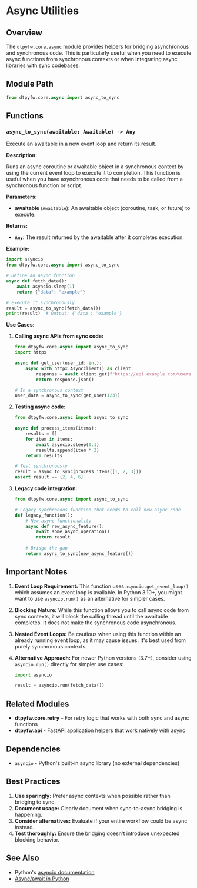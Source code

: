 # Async Utilities

## Overview

The `dtpyfw.core.async` module provides helpers for bridging asynchronous and synchronous code. This is particularly useful when you need to execute async functions from synchronous contexts or when integrating async libraries with sync codebases.

## Module Path

```python
from dtpyfw.core.async import async_to_sync
```

## Functions

### `async_to_sync(awaitable: Awaitable) -> Any`

Execute an awaitable in a new event loop and return its result.

**Description:**

Runs an async coroutine or awaitable object in a synchronous context by using the current event loop to execute it to completion. This function is useful when you have asynchronous code that needs to be called from a synchronous function or script.

**Parameters:**

- **awaitable** (`Awaitable`): An awaitable object (coroutine, task, or future) to execute.

**Returns:**

- **`Any`**: The result returned by the awaitable after it completes execution.

**Example:**

```python
import asyncio
from dtpyfw.core.async import async_to_sync

# Define an async function
async def fetch_data():
    await asyncio.sleep(1)
    return {"data": "example"}

# Execute it synchronously
result = async_to_sync(fetch_data())
print(result)  # Output: {'data': 'example'}
```

**Use Cases:**

1. **Calling async APIs from sync code:**
   ```python
   from dtpyfw.core.async import async_to_sync
   import httpx
   
   async def get_user(user_id: int):
       async with httpx.AsyncClient() as client:
           response = await client.get(f"https://api.example.com/users/{user_id}")
           return response.json()
   
   # In a synchronous context
   user_data = async_to_sync(get_user(123))
   ```

2. **Testing async code:**
   ```python
   from dtpyfw.core.async import async_to_sync
   
   async def process_items(items):
       results = []
       for item in items:
           await asyncio.sleep(0.1)
           results.append(item * 2)
       return results
   
   # Test synchronously
   result = async_to_sync(process_items([1, 2, 3]))
   assert result == [2, 4, 6]
   ```

3. **Legacy code integration:**
   ```python
   from dtpyfw.core.async import async_to_sync
   
   # Legacy synchronous function that needs to call new async code
   def legacy_function():
       # New async functionality
       async def new_async_feature():
           await some_async_operation()
           return result
       
       # Bridge the gap
       return async_to_sync(new_async_feature())
   ```

## Important Notes

1. **Event Loop Requirement:** This function uses `asyncio.get_event_loop()` which assumes an event loop is available. In Python 3.10+, you might want to use `asyncio.run()` as an alternative for simpler cases.

2. **Blocking Nature:** While this function allows you to call async code from sync contexts, it will block the calling thread until the awaitable completes. It does not make the synchronous code asynchronous.

3. **Nested Event Loops:** Be cautious when using this function within an already running event loop, as it may cause issues. It's best used from purely synchronous contexts.

4. **Alternative Approach:** For newer Python versions (3.7+), consider using `asyncio.run()` directly for simpler use cases:
   ```python
   import asyncio
   
   result = asyncio.run(fetch_data())
   ```

## Related Modules

- **dtpyfw.core.retry** - For retry logic that works with both sync and async functions
- **dtpyfw.api** - FastAPI application helpers that work natively with async

## Dependencies

- `asyncio` - Python's built-in async library (no external dependencies)

## Best Practices

1. **Use sparingly:** Prefer async contexts when possible rather than bridging to sync.
2. **Document usage:** Clearly document when sync-to-async bridging is happening.
3. **Consider alternatives:** Evaluate if your entire workflow could be async instead.
4. **Test thoroughly:** Ensure the bridging doesn't introduce unexpected blocking behavior.

## See Also

- Python's [asyncio documentation](https://docs.python.org/3/library/asyncio.html)
- [Async/await in Python](https://docs.python.org/3/library/asyncio-task.html)
